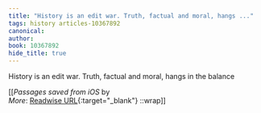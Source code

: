 ```yaml
---
title: "History is an edit war. Truth, factual and moral, hangs ..."
tags: history articles-10367892
canonical: 
author: 
book: 10367892
hide_title: true
---
```


History is an edit war. Truth, factual and moral, hangs in the balance


[[<cite>_Passages saved from iOS_</cite> by  <br>
_More_: [Readwise URL](https://readwise.io/open/225829799){:target="_blank"}
::wrap]]